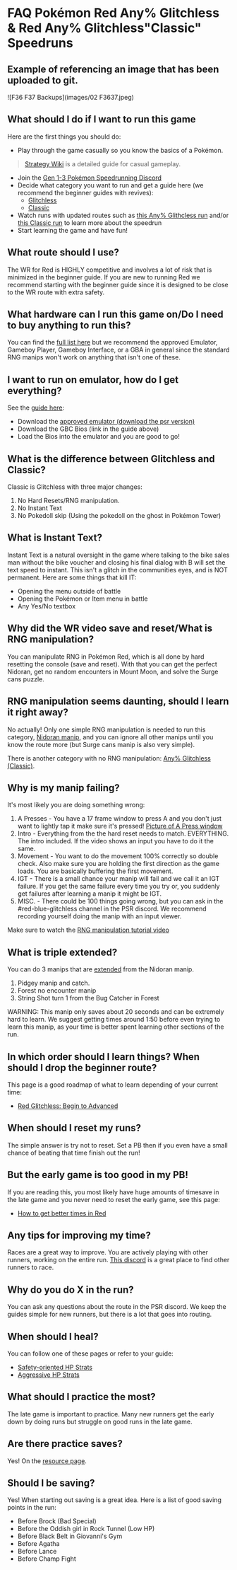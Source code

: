 # FAQ Pokémon Red Any% Glitchless & Red Any% Glitchless"Classic" Speedruns

## Example of referencing an image that has been uploaded to git.

![F36 F37 Backups](images/02 F3637.jpeg)


## What should I do if I want to run this game

Here are the first things you should do:
- Play through the game casually so you know the basics of a Pokémon.
> [Strategy Wiki](https://strategywiki.org/wiki/Pok%C3%A9mon_Red_and_Blue) is a detailed guide for casual gameplay. 
- Join the [Gen 1-3 Pokémon Speedrunning Discord](https://www.speedrun.com/pkmnredblue/forums/se2sp)
- Decide what category you want to run and get a guide here (we recommend the beginner guides with revives):
	- [Glitchless](../)
	- [Classic](https://www.speedrun.com/pkmnredblue/guide/zuzgp)
- Watch runs with updated routes such as [this Any% Glithcless run](https://www.youtube.com/watch?v=GR9HKr61HJY) and/or [this Classic run](https://www.youtube.com/watch?v=_CBgUKW80vw) to learn more about the speedrun
- Start learning the game and have fun!

## What route should I use?

The WR for Red is HIGHLY competitive and involves a lot of risk that is minimized in the beginner guide. If you are new to running Red we recommend starting with the beginner guide since it is designed to be close to the WR route with extra safety.

## What hardware can I run this game on/Do I need to buy anything to run this?

You can find the [full list here](https://pastebin.com/1BJgj2cS) but we recommend the approved Emulator, Gameboy Player, Gameboy Interface, or a GBA in general since the standard RNG manips won't work on anything that isn't one of these.

## I want to run on emulator, how do I get everything?

See the [guide here](https://www.speedrun.com/pkmnredblue/guide/wf0la):
- Download the [approved emulator (download the psr version)](https://github.com/pokemon-speedrunning/gambatte-speedrun/releases)
- Download the GBC Bios (link in the guide above)
- Load the Bios into the emulator and you are good to go!

## What is the difference between Glitchless and Classic?

Classic is Glitchless with three major changes:
1. No Hard Resets/RNG manipulation.
2. No Instant Text
3. No Pokedoll skip (Using the pokedoll on the ghost in Pokémon Tower)

## What is Instant Text?

Instant Text is a natural oversight in the game where talking to the bike sales man without the bike voucher and closing his final dialog with B will set the text speed to instant. This isn't a glitch in the communities eyes, and is NOT permanent. Here are some things that kill IT:
- Opening the menu outside of battle
- Opening the Pokémon or Item menu in battle
- Any Yes/No textbox

## Why did the WR video save and reset/What is RNG manipulation?

You can manipulate RNG in Pokémon Red, which is all done by hard resetting the console (save and reset). With that you can get the perfect Nidoran, get no random encounters in Mount Moon, and solve the Surge cans puzzle.

## RNG manipulation seems daunting, should I learn it right away?

No actually! Only one simple RNG manipulation is needed to run this category, [Nidoran manip](nido-manip.md), and you can ignore all other manips until you know the route more (but Surge cans manip is also very simple).

There is another category with no RNG manipulation: [Any% Glitchless (Classic)](https://www.speedrun.com/pkmnredblue/full_game#Any_Glitchless_Classic).

## Why is my manip failing?

It's most likely you are doing something wrong:
1) A Presses - You have a 17 frame window to press A and you don't just want to lightly tap it make sure it's pressed! [Picture of A Press window](https://cdn.discordapp.com/attachments/425297133382533122/741663432633221161/image0.png)
2) Intro - Everything from the the hard reset needs to match. EVERYTHING. The intro included. If the video shows an input you have to do it the same.
3) Movement - You want to do the movement 100% correctly so double check. Also make sure you are holding the first direction as the game loads. You are basically buffering the first movement.
4) IGT - There is a small chance your manip will fail and we call it an IGT failure. If you get the same failure every time you try or, you suddenly get failures after learning a manip it might be IGT.
5) MISC. - There could be 100 things going wrong, but you can ask in the #red-blue-glitchless channel in the PSR discord. We recommend recording yourself doing the manip with an input viewer.

Make sure to watch the [RNG manipulation tutorial video](https://www.speedrun.com/pkmnredblue/guide/9oea2)

## What is triple extended?

You can do 3 manips that are [extended](triple-extended/) from the Nidoran manip.
1) Pidgey manip and catch.
2) Forest no encounter manip
3) String Shot turn 1 from the Bug Catcher in Forest

WARNING: This manip only saves about 20 seconds and can be extremely hard to learn. We suggest getting times around 1:50 before even trying to learn this manip, as your time is better spent learning other sections of the run.

## In which order should I learn things? When should I drop the beginner route?

This page is a good roadmap of what to learn depending of your current time:
- [Red Glitchless: Begin to Advanced](https://pastebin.com/UUpT5n27)

## When should I reset my runs?

The simple answer is try not to reset. Set a PB then if you even have a small chance of beating that time finish out the run!

## But the early game is too good in my PB!

If you are reading this, you most likely have huge amounts of timesave in the late game and you never need to reset the early game, see this page:
- [How to get better times in Red](https://pastebin.com/xLE6W0eK)

## Any tips for improving my time?

Races are a great way to improve. You are actively playing with other runners, working on the entire run. [This discord](https://discord.gg/4mAWWz6) is a great place to find other runners to race.

## Why do you do X in the run?

You can ask any questions about the route in the PSR discord. We keep the guides simple for new runners, but there is a lot that goes into routing.

## When should I heal?

You can follow one of these pages or refer to your guide:
- [Safety-oriented HP Strats](hp-strats-for-races.md)
- [Aggressive HP Strats](hp-strats.md)

## What should I practice the most?

The late game is important to practice. Many new runners get the early down by doing runs but struggle on good runs in the late game.

## Are there practice saves?

Yes! On the [resource page](https://www.speedrun.com/pkmnredblue/resources).

## Should I be saving?

Yes! When starting out saving is a great idea. Here is a list of good saving points in the run:
- Before Brock (Bad Special)
- Before the Oddish girl in Rock Tunnel (Low HP)
- Before Black Belt in Giovanni's Gym
- Before Agatha
- Before Lance
- Before Champ Fight
